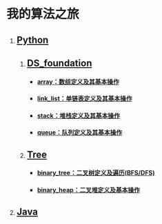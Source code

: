 # 我的算法之旅

1. ## [Python](https://github.com/XiangtingLee/Algorithm/tree/master/Python)
   1. ## [DS_foundation](https://github.com/XiangtingLee/Algorithm/tree/master/Python/DS_foundation)
      - #### [array：数组定义及其基本操作](https://github.com/XiangtingLee/Algorithm/blob/master/Python/DS_foundation/array.py)
      - #### [link_list：单链表定义及其基本操作](https://github.com/XiangtingLee/Algorithm/blob/master/Python/DS_foundation/link_list.py)
      - #### [stack：堆栈定义及其基本操作](https://github.com/XiangtingLee/Algorithm/blob/master/Python/DS_foundation/stack.py)
      - #### [queue：队列定义及其基本操作](https://github.com/XiangtingLee/Algorithm/blob/master/Python/DS_foundation/queue.py)
   2. ## [Tree](https://github.com/XiangtingLee/Algorithm/tree/master/Python/Tree)
      - #### [binary_tree：二叉树定义及遍历(BFS/DFS)](https://github.com/XiangtingLee/Algorithm/blob/master/Python/Tree/binary_tree.py)
      - #### [binary_heap：二叉堆定义及基本操作](https://github.com/XiangtingLee/Algorithm/blob/master/Python/Tree/binary_heap.py)
2. ## [Java](https://github.com/XiangtingLee/Algorithm/tree/master/Java)